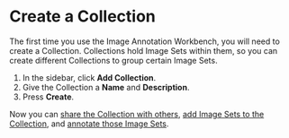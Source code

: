 # Create a Collection

The first time you use the Image Annotation Workbench, you will need to create a Collection. Collections hold Image Sets within them, so you can create different Collections to group certain Image Sets.

1.	In the sidebar, click **Add Collection**.
2.	Give the Collection a **Name** and **Description**.
3.	Press **Create**.

Now you can [share the Collection with others](https://systemik-solutions.github.io/image_annotation_site/2.%20Share%20a%20Collection/Share%20a%20Collection.html), [add Image Sets to the Collection](https://systemik-solutions.github.io/image_annotation_site/3.%20Create%20an%20Image%20Set/Create%20an%20Image%20Set.html), and [annotate those Image Sets](https://systemik-solutions.github.io/image_annotation_site/4.%20Annotate%20an%20Image%20Set/Annotate%20an%20Image%20Set.html).

